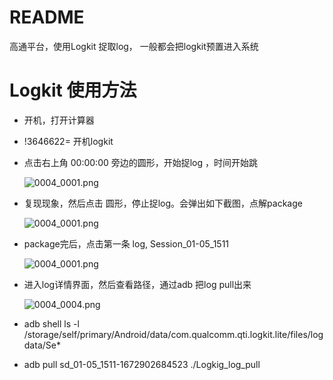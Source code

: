 # README

高通平台，使用Logkit 捉取log， 一般都会把logkit预置进入系统

# Logkit 使用方法

* 开机，打开计算器

* !3646622=  开机logkit

* 点击右上角 00:00:00 旁边的圆形，开始捉log ，时间开始跳

    ![0004_0001.png](images/0004_0001.png)

* 复现现象，然后点击 圆形，停止捉log。会弹出如下截图，点解package

    ![0004_0001.png](images/0004_0002.png)

* package完后，点击第一条 log, Session_01-05_1511

    ![0004_0001.png](images/0004_0003.png)

* 进入log详情界面，然后查看路径，通过adb 把log pull出来

    ![0004_0004.png](images/0004_0004.png)

* adb shell ls -l /storage/self/primary/Android/data/com.qualcomm.qti.logkit.lite/files/logdata/Se*

* adb pull sd_01-05_1511-1672902684523 ./Logkig_log_pull